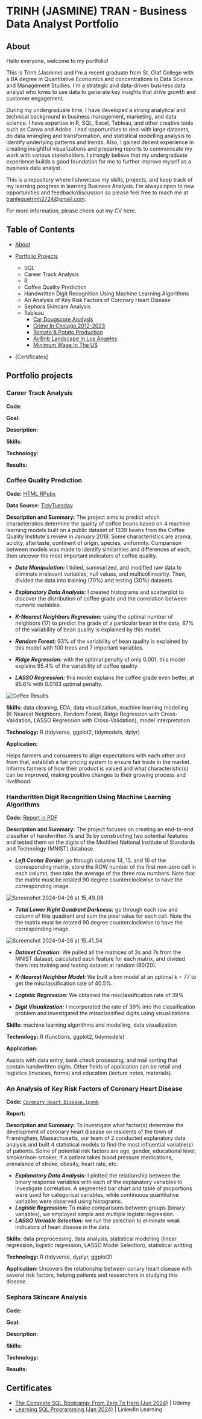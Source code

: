 # TRINH (JASMINE) TRAN - Business Data Analyst Portfolio
## About

Hello everyone, welcome to my portfolio! 

This is Trinh (Jasmine) and I'm a recent graduate from St. Olaf College with a BA degree in Quantitative Economics and concentrations in Data Science and Management Studies. I'm a strategic and data-driven business data analyst who loves to use data to generate key insights that drive growth and customer engagement. 

During my undergraduate time, I have developed a strong analytical and technical background in business management, marketing, and data science. I have expertise in R, SQL, Excel, Tableau, and other creative tools such as Canva and Adobe. I had opportunities to deal with large datasets, do data wrangling and transformation, and statistical modelling analysis to identify underlying patterns and trends. Also, I gained decent experience in creating insightful visualizations and preparing reports to communicate my work with various stakeholders. I strongly believe that my undergraduate experience builds a good foundation for me to further improve myself as a business data analyst.

This is a repository where I showcase my skills, projects, and keep track of my learning progress in learning Business Analysis. I'm always open to new opportunities and feedback/discussion so please feel free to reach me at tranlequetrinh2724@gmail.com.

For more information, please check out my CV here.

## Table of Contents
- [About](https://github.com/TrinhJasmineTran/DataAnalystPortfolio/edit/main/README.md#about)
- [Portfolio Projects](https://github.com/TrinhJasmineTran/DataAnalystPortfolio/edit/main/README.md#portfolio-projects)
   - SQL
    - Career Track Analysis
   - R
    - Coffee Quality Prediction
    - Handwritten Digit Recognition Using Machine Learning Algorithms
    - An Analysis of Key Risk Factors of Coronary Heart Disease
    - Sephora Skincare Analysis
  - Tableau
    - [Car Dougscore Analysis](https://public.tableau.com/app/profile/jasmine.tran8566/viz/RevisedJasmineMM1Cars/Dashboard1)
    - [Crime In Chicago 2012-2023](https://public.tableau.com/app/profile/jasmine.tran8566/viz/RevisedJasmineMM5ChicagoCrime/Dashboard1)
    - [Tomato & Potato Production](https://public.tableau.com/app/profile/jasmine.tran8566/viz/RevisedJasmineMM3TomatoPotato/Dashboard1)
    - [AirBnb Landscape In Los Angeles](https://public.tableau.com/app/profile/jasmine.tran8566/viz/JasminesLA/Dashboard1)
    - [Minimum Wage In The US](https://public.tableau.com/app/profile/jasmine.tran8566/viz/RevisedJasmineMM4MinimumWage/Dashboard1)

- [Certificates]

## Portfolio projects
### Career Track Analysis

**Code:**

**Goal:**

**Description:**

**Skills:**

**Technology:**

**Results:**

### Coffee Quality Prediction

**Code:** [HTML RPubs](http://rpubs.com/trinhjasminetran27/1223031)

**Data Source:** [TidyTuesday](https://github.com/rfordatascience/tidytuesday/tree/master/data/2020/2020-07-07)

**Description and Summary:** The project aims to predict which characteristics determine the quality of coffee beans based on 4 machine learning models built on a public dataset of 1339 beans from the Coffee Quality Institute's review in January 2018. Some characteristics are aroma, acidity, aftertaste, continent of origin, species, uniformity. Comparison between models was made to identify similarities and differences of each, then uncover the most important indicators of coffee quality.

- ***Data Manipulation:*** I tidied, summarized, and modified raw data to eliminate irrelevant variables, null values, and multicollinearity. Then, divided the data into training (70%) and testing (30%) datasets.

- ***Explanatory Data Analysis:*** I created histograms and scatterplot to discover the distribution of coffee grade and the correlation between numeric variables.

- ***K-Nearest Neighbors Regression:*** using the optimal number of neighbors (17) to predict the grade of a particular bean in the data, 87% of the variability of bean quality is explained by this model.

- ***Random Forest:*** 93% of the variability of bean quality is explained by this model with 100 trees and 7 important variables.

- ***Ridge Regression:*** with the optimal penalty of only 0.001, this model explains 95.4% of the variability of coffee quality.

- ***LASSO Regression:*** this model explains the coffee grade even better, at 95.6% with 0.0183 optimal penalty.

![Coffee Results](https://github.com/user-attachments/assets/e0da691e-4599-4f04-9f3e-644971e59602)

**Skills:** data cleaning, EDA, data visualization, machine learning modelling (K-Nearest Neighbors, Random Forest, Ridge Regression with Cross-Validation, LASSO Regression with Cross-Validation), model interpretation

**Technology:** R (tidyverse, ggplot2, tidymodels, dplyr)

**Application:** 

Helps farmers and consumers to align expectations with each other and from that, establish a fair pricing system to ensure fair trade in the market.
Informs farmers of how their product is valued and what characteristic(s) can be improved, making positive changes to their growing process and livelihood.

### Handwritten Digit Recognition Using Machine Learning Algorithms

**Code:** [Report in PDF](https://github.com/TrinhJasmineTran/DataAnalystPortfolio/blob/da1d5bb25f32eceeef94f8379381413821bcbe27/Challenge_1_Official_341.pdf)

**Description and Summary:** The project focuses on creating an end-to-end classifier of handwritten 7s and 3s by constructing two potential features and tested them on the digits of the Modified National Institute of Standards and Technology (MNIST) database. 

- ***Left Center Border:*** go through columns 14, 15, and 16 of the corresponding matrix, store the ROW number of the first non-zero cell in each column, then take the average of the three row numbers. Note that the matrix must be rotated 90 degree counterclockwise to have the corresponding image.

![Screenshot 2024-04-26 at 15_49_08](https://github.com/user-attachments/assets/21de3460-3931-4f5b-bf6c-b7f56d87ead6)

- ***Total Lower Right Quadrant Darkness:*** go through each row and column of this quadrant and sum the pixel value for each cell. Note the the matrix must be rotated 90 degree counterclockwise to have the corresponding image. 

![Screenshot 2024-04-26 at 15_41_54](https://github.com/user-attachments/assets/d2d50c4f-4ec0-4834-94cd-8143a274afdf)

- ***Dataset Creation:*** We pulled all the matrices of 3s and 7s from the MNIST dataset, calculated each feature for each matrix, and divided them into training and testing dataset at random (80/20).

- ***K-Nearest Neighbor Model:*** We built a knn model at an optimal k = 77 to get the misclassification rate of 40.5%.

- ***Logistic Regression:*** We obtained the misclassification rate of 39%

- ***Digit Visualization:*** I incorporated the rate of 39% into the classification problem and investigated the missclassified digits using visualizations.

**Skills:** machine learning algorithms and modelling, data visualization

**Technology:** R (functions, ggplot2, tidymodels)

**Application:** 

Assists with data entry, bank check processing, and mail sorting that contain handwritten digits. 
Other fields of application can be retail and logistics (invoices, forms) and education (lecture notes, materials). 

### An Analysis of Key Risk Factors of Coronary Heart Disease

**Code:** [`Coronary Heart Disease.ipynb`](https://github.com/TrinhJasmineTran/DataAnalystPortfolio/blob/c350552e8d08eb10d0589b42c7ae61d236284731/Coronary%20Heart%20Disease.ipynb)

**Report:**

**Description and Summary:** To investigate what factor(s) determine the development of coronary heart disease on residents of the town of Framingham, Massachusetts, our team of 2 conducted explanatory data analysis and built 4 statistical models to find the most influential variable(s) of patients. 
Some of potential risk factors are age, gender, educational level, smoker/non-smoker, if a patient takes blood pressure medications, prevalance of stroke, obesity, heart rate, etc.

- ***Explanatory Data Analysis:*** I plotted the relationship between the binary response variables with each of the explanatory variables to investigate correlation. A segmented bar chart and table of proportions were used for categorical variables, while continuous quantitative variables were observed using histograms.
- ***Logistic Regression:*** To make comparisons between groups (binary variables), we employed simple and multiple logistic regression.
- ***LASSO Variable Selection:*** we run the selection to eliminate weak indicators of heart disease in the data.

**Skills:** data preprocessing, data analysis, statistical modelling (linear regression, logistic regression, LASSO Model Selection), statistical writting

**Technology:** R (tidyverse, dyplyr, ggplot2)

**Application:** Uncovers the relationship between conary heart disease with several risk factors, helping patients and researchers in studying this disease.

### Sephora Skincare Analysis

**Code:**

**Goal:**

**Description:**

**Skills:**

**Technology:**

**Results:**

## Certificates
- [The Complete SQL Bootcamp: From Zero To Hero (Jun 2024)](https://github.com/TrinhJasmineTran/DataAnalystPortfolio/blob/6bb3cb7720d853d93f39c9d121543978b3512016/UC-4d30e5ac-ba35-4d71-9f43-a1bde5e197ca.jpg)  | Udemy
- [Learning SQL Programming (Jan 2024)](https://github.com/TrinhJasmineTran/DataAnalystPortfolio/blob/27f48ebe202aadeb59987cd109a809c88c51a1fb/CertificateOfCompletion_Learning%20SQL%20Programming.pdf)  | LinkedIn Learning


